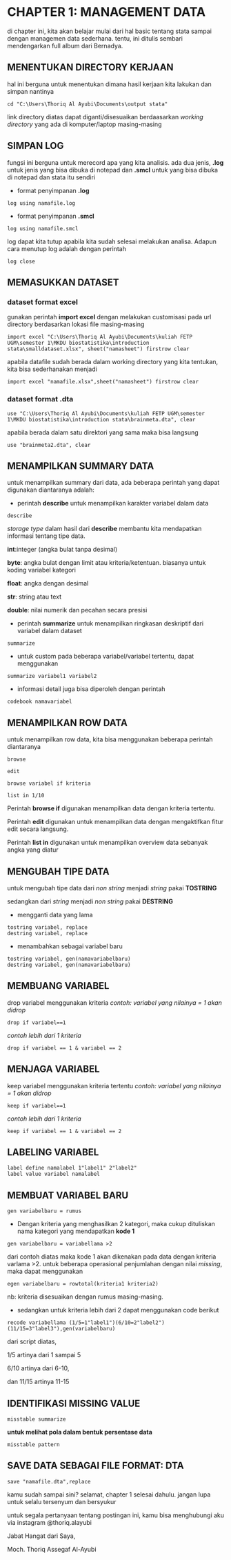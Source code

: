 # CHAPTER 1: MANAGEMENT DATA
di chapter ini, kita akan belajar mulai dari hal basic tentang stata sampai dengan managemen data sederhana. tentu, ini ditulis sembari mendengarkan full album dari Bernadya.

## MENENTUKAN DIRECTORY KERJAAN
hal ini berguna untuk menentukan dimana hasil kerjaan kita lakukan dan simpan nantinya

```{stata}
cd "C:\Users\Thoriq Al Ayubi\Documents\output stata"
```
link directory diatas dapat diganti/disesuaikan berdaasarkan _working directory_ yang ada di komputer/laptop masing-masing

## SIMPAN LOG
fungsi ini berguna untuk merecord apa yang kita analisis. ada dua jenis, **.log** untuk jenis yang bisa dibuka di notepad dan **.smcl** untuk yang bisa dibuka di notepad dan stata itu sendiri

* format penyimpanan **.log**
```{stata}
log using namafile.log
```
* format penyimpanan **.smcl**
```{stata}
log using namafile.smcl
```
log dapat kita tutup apabila kita sudah selesai melakukan analisa. Adapun cara menutup log adalah dengan perintah
```{stata}
log close
```
## MEMASUKKAN DATASET
### dataset format excel
gunakan perintah **import excel** dengan melakukan customisasi pada url directory berdasarkan lokasi file masing-masing
```{stata}
import excel "C:\Users\Thoriq Al Ayubi\Documents\kuliah FETP UGM\semester 1\MKDU biostatistika\introduction stata\smalldataset.xlsx", sheet("namasheet") firstrow clear
```
apabila datafile sudah berada dalam working directory yang kita tentukan, kita bisa sederhanakan menjadi
```{stata}
import excel "namafile.xlsx",sheet("namasheet") firstrow clear
```
### dataset format .dta
```{stata}
use "C:\Users\Thoriq Al Ayubi\Documents\kuliah FETP UGM\semester 1\MKDU biostatistika\introduction stata\brainmeta.dta", clear
```
apabila berada dalam satu direktori yang sama maka bisa langsung
```{stata}
use "brainmeta2.dta", clear
```
## MENAMPILKAN SUMMARY DATA
untuk menampilkan summary dari data, ada beberapa perintah yang dapat digunakan diantaranya adalah:
* perintah **describe** untuk menampilkan karakter variabel dalam data
```{stata}
describe
```
_storage type_ dalam hasil dari **describe** membantu kita mendapatkan informasi tentang tipe data.

**int**:integer (angka bulat tanpa desimal)

**byte**: angka bulat dengan limit atau kriteria/ketentuan. biasanya untuk koding variabel kategori

**float**: angka dengan desimal

**str**: string atau text

**double**: nilai numerik dan pecahan secara presisi

* perintah **summarize** untuk menampilkan ringkasan deskriptif dari variabel dalam dataset
```{stata}
summarize
```
* untuk custom pada beberapa variabel/variabel tertentu, dapat menggunakan
```{stata}
summarize variabel1 variabel2
```

* informasi detail juga bisa diperoleh dengan perintah
```{stata}
codebook namavariabel
```

## MENAMPILKAN ROW DATA
untuk menampilkan row data, kita bisa menggunakan beberapa perintah diantaranya
```{stata}
browse
```
```{stata}
edit
```
```{stata}
browse variabel if kriteria
```
```{stata}
list in 1/10
```
Perintah **browse if** digunakan menampilkan data dengan kriteria tertentu.

Perintah **edit** digunakan untuk menampilkan data dengan mengaktifkan fitur edit secara langsung.

Perintah **list in** digunakan untuk menampilkan overview data sebanyak angka yang diatur

## MENGUBAH TIPE DATA
untuk mengubah tipe data dari _non string_ menjadi _string_ pakai **TOSTRING**

sedangkan dari _string_ menjadi _non string_ pakai **DESTRING**
* mengganti data yang lama
```{stata}
tostring variabel, replace
destring variabel, replace
```
* menambahkan sebagai variabel baru
```{stata}
tostring variabel, gen(namavariabelbaru)
destring variabel, gen(namavariabelbaru)
```

## MEMBUANG VARIABEL
drop variabel menggunakan kriteria
_contoh: variabel yang nilainya = 1 akan didrop_
```{stata}
drop if variabel==1
```
_contoh lebih dari 1 kriteria_
```{stata}
drop if variabel == 1 & variabel == 2
```

## MENJAGA VARIABEL
keep variabel menggunakan kriteria tertentu
_contoh: variabel yang nilainya = 1 akan didrop_
```{stata}
keep if variabel==1
```
_contoh lebih dari 1 kriteria_
```{stata}
keep if variabel == 1 & variabel == 2
```

## LABELING VARIABEL
```{stata}
label define namalabel 1"label1" 2"label2"
label value variabel namalabel
```

## MEMBUAT VARIABEL BARU
```{stata}
gen variabelbaru = rumus
```
* Dengan kriteria yang menghasilkan 2 kategori, maka cukup dituliskan nama kategori yang mendapatkan **kode 1**
```{stata}
gen variabelbaru = variabellama >2
```
dari contoh diatas maka kode 1 akan dikenakan pada data dengan kriteria varlama >2. untuk beberapa operasional penjumlahan dengan nilai _missing_, maka dapat menggunakan
```{stata}
egen variabelbaru = rowtotal(kriteria1 kriteria2)
```
nb: kriteria disesuaikan dengan rumus masing-masing.

* sedangkan untuk kriteria lebih dari 2 dapat menggunakan code berikut
```{stata}
recode variabellama (1/5=1"label1")(6/10=2"label2")(11/15=3"label3"),gen(variabelbaru)
```
dari script diatas,

1/5 artinya dari 1 sampai 5

6/10 artinya dari 6-10,

dan 11/15 artinya 11-15

## IDENTIFIKASI MISSING VALUE
```{stata}
misstable summarize
```
**untuk melihat pola dalam bentuk persentase data**
```{stata}
misstable pattern
```

## SAVE DATA SEBAGAI FILE FORMAT: DTA
```{stata}
save "namafile.dta",replace
```

kamu sudah sampai sini? selamat, chapter 1 selesai dahulu. jangan lupa untuk selalu tersenyum dan bersyukur

untuk segala pertanyaan tentang postingan ini, kamu bisa menghubungi aku via instagram @thoriq.alayubi

Jabat Hangat dari Saya,

Moch. Thoriq Assegaf Al-Ayubi






